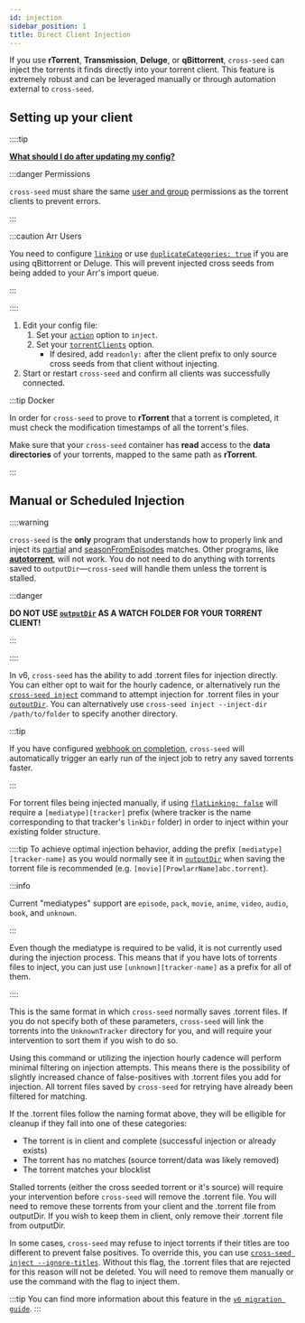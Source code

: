 ```yaml
---
id: injection
sidebar_position: 1
title: Direct Client Injection
---
```


If you use **rTorrent**, **Transmission**, **Deluge**, or **qBittorrent**, `cross-seed`
can inject the torrents it finds directly into your torrent client. This feature is extremely
robust and can be leveraged manually or through automation external to `cross-seed`.

## Setting up your client

::::tip

[**What should I do after updating my config?**](../basics/faq-troubleshooting.md#what-should-i-do-after-updating-my-config)

:::danger Permissions

`cross-seed` must share the same
[user and group](../basics/getting-started.mdx#with-docker) permissions as the torrent
clients to prevent errors.

:::

:::caution Arr Users

You need to configure [`linking`](./linking.md) or use [`duplicateCategories: true`](../basics/options.md#duplicatecategories) if you are using qBittorrent or Deluge. This will prevent injected cross seeds from being added to your Arr's import queue.

:::

::::

1. Edit your config file:
    1. Set your [`action`](../basics/options#action) option to `inject`.
    2. Set your [`torrentClients`](../basics/options#torrentclients) option.
        - If desired, add `readonly:` after the client prefix to only source
        cross seeds from that client without injecting.
2. Start or restart `cross-seed` and confirm all clients was successfully connected.

:::tip Docker

In order for `cross-seed` to prove to **rTorrent** that a torrent is completed,
it must check the modification timestamps of all the torrent's files.

Make sure that your `cross-seed` container has **read** access to the **data
directories** of your torrents, mapped to the same path as **rTorrent**.

:::

## Manual or Scheduled Injection

::::warning

`cross-seed` is the **only** program that understands how to properly link and
inject its [partial](./partial-matching.md) and
[seasonFromEpisodes](../basics/options.md#seasonfromepisodes) matches. Other
programs, like [**autotorrent**](https://github.com/JohnDoee/autotorrent), will
not work. You do not need to do anything with torrents saved to
`outputDir`—`cross-seed` will handle them unless the torrent is stalled.

:::danger

**DO NOT USE [`outputDir`](../basics/options.md#outputdir) AS A WATCH FOLDER FOR YOUR TORRENT CLIENT!**

:::

::::

In v6, `cross-seed` has the ability to add .torrent files for injection directly. You can either opt to wait for the hourly cadence, or
alternatively run the [`cross-seed inject`](../reference/utils.md#cross-seed-inject) command to attempt injection for .torrent files in
your [`outputDir`](../basics/options.md#outputdir). You can alternatively use `cross-seed inject --inject-dir /path/to/folder` to specify
another directory.

:::tip

If you have configured
[webhook on completion](./triggering-searches.md), `cross-seed` will
automatically trigger an early run of the inject job to retry any saved
torrents faster.

:::

For torrent files being injected manually, if using [`flatLinking: false`](../basics/options.md#flatlinking) will require a
`[mediatype][tracker]` prefix (where tracker is the name corresponding to that tracker's `linkDir` folder) in order to inject within your
existing folder structure.

::::tip
To achieve optimal injection behavior, adding the prefix `[mediatype][tracker-name]` as you would normally see it in
[`outputDir`](../basics/options.md#outputdir) when saving the torrent file is recommended (e.g. `[movie][ProwlarrName]abc.torrent`).

:::info

Current "mediatypes" support are `episode`, `pack`, `movie`, `anime`, `video`, `audio`, `book`, and `unknown`.

:::

Even though the mediatype is required to be valid, it is not currently used during the injection process. This means that if you have lots of torrents files to inject, you can just use `[unknown][tracker-name]` as a prefix for all of them.

::::

This is the same format in which `cross-seed` normally saves .torrent files. If you do not specify both of these parameters,
`cross-seed` will link the torrents into the `UnknownTracker` directory for you, and will require your intervention to sort them
if you wish to do so.

Using this command or utilizing the injection hourly cadence will perform minimal filtering on injection attempts. This means there is the
possibility of slightly increased chance of false-positives with .torrent files you add for injection. All torrent files saved by `cross-seed`
for retrying have already been filtered for matching.

If the .torrent files follow the naming format above, they will be elligible for cleanup if they fall into one of these categories:

- The torrent is in client and complete (successful injection or already exists)
- The torrent has no matches (source torrent/data was likely removed)
- The torrent matches your blocklist

Stalled torrents (either the cross seeded torrent or it's source) will require your intervention before `cross-seed` will remove the .torrent file.
You will need to remove these torrents from your client and the .torrent file from outputDir. If you wish to keep them in client, only remove their .torrent file from outputDir.

In some cases, `cross-seed` may refuse to inject torrents if their titles are too different to prevent false positives. To override this, you can use [`cross-seed inject --ignore-titles`](../reference/utils.md#cross-seed-inject). Without this flag, the .torrent files that are rejected for this reason will not be deleted. You will need to remove them manually or use the command with the flag to inject them.

:::tip
You can find more information about this feature in the [`v6 migration guide`](../v6-migration.md#failed-injection-saved-retry).
:::
